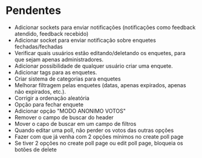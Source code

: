 # Pendentes
- Adicionar sockets para enviar notificações (notificações como feedback atendido, feedback recebido)
- Adicionar socket para enviar notificação sobre enquetes fechadas/fechadas
- Verificar quais usuários estão editando/deletando os enquetes, para que sejam apenas administradores.
- Adicionar possibilidade de qualquer usuário criar uma enquete.
- Adicionar tags para as enquetes.
- Criar sistema de categorias para enquetes
- Melhorar filtragem pelas enquetes (datas, apenas expirados, apenas não expirados, etc.).
- Corrigir a ordenação aleatória
- Opção para fechar enquete
- Adicionar opção "MODO ANONIMO VOTOS"
- Remover o campo de buscar do header
- Mover o capo de buscar em um campo de filtros
- Quando editar uma poll, não perder os votos das outras opções
- Fazer com que já venha com 2 opções mínimos no create poll page
- Se tiver 2 opções no create poll page ou edit poll page, bloqueia os botões de delete
